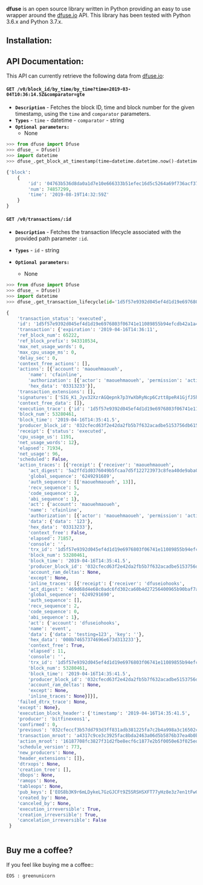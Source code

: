 
**dfuse** is an open source library written in Python providing an easy to use wrapper around the [dfuse.io](https://dfuse.io/) API. This library has been tested with Python 3.6.x and Python 3.7.x.


## Installation:

## API Documentation:


This API can currently retrieve the following data from [dfuse.io](https://dfuse.io/):

#### **`GET /v0/block_id/by_time/by_time?time=2019-03-04T10:36:14.5Z&comparator=gte`**
- **`Description`** - Fetches the block ID, time and block number for the given timestamp, using the ```time``` and ```comparator```  parameters.
- **`Types`** - ```time``` - datetime
              - ```comparator``` - string
- **`Optional parameters:`**
    - None

```python
>>> from dfuse import Dfuse
>>> dfuse_ = Dfuse()
>>> import datetime
>>> dfuse_.get_block_at_timestamp(time=datetime.datetime.now()-datetime.timedelta(1), comparator='gte')

{'block': 
    {
        'id': '04763b536d8da0a1d7e10e666333b51efec16d5c5264a69f736acf37a14dec2b', 
        'num': 74857299, 
        'time': '2019-08-19T14:32:59Z'
    }
}

```

#### **`GET /v0/transactions/:id`**
- **`Description`** - Fetches the transaction lifecycle associated with the provided path parameter ```:id```.

- **`Types`** - ```id``` - string
            
- **`Optional parameters:`**
    - None

```python
>>> from dfuse import Dfuse
>>> dfuse_ = Dfuse()
>>> import datetime
>>> dfuse_.get_transaction_lifecycle(id='1d5f57e9392d045ef4d1d19e6976803f06741e11089855b94efcdb42a1a41253')

{
    'transaction_status': 'executed',
    'id': '1d5f57e9392d045ef4d1d19e6976803f06741e11089855b94efcdb42a1a41253',
    'transaction': {'expiration': '2019-04-16T14:36:11',
    'ref_block_num': 65222,
    'ref_block_prefix': 943310534,
    'max_net_usage_words': 0,
    'max_cpu_usage_ms': 0,
    'delay_sec': 0,
    'context_free_actions': [],
    'actions': [{'account': 'maouehmaoueh',
        'name': 'cfainline',
        'authorization': [{'actor': 'maouehmaoueh', 'permission': 'active'}],
        'hex_data': '03313233'}],
    'transaction_extensions': [],
    'signatures': ['SIG_K1_Jyv32XzrAGQepnk7p3YwXbRyNcp6Cztt8peR41GjfJ5hjDhjNfyf4ViubcShaDGd1BB9NEKGRrGjsQadzvwKrp7Wkjx9kh'],
    'context_free_data': []},
    'execution_trace': {'id': '1d5f57e9392d045ef4d1d19e6976803f06741e11089855b94efcdb42a1a41253',
    'block_num': 53280461,
    'block_time': '2019-04-16T14:35:41.5',
    'producer_block_id': '032cfecd63f2e42da2fb5b7f632acadbe5153756db615c5d28bbc99f9bd0976d',
    'receipt': {'status': 'executed',
    'cpu_usage_us': 1191,
    'net_usage_words': 12},
    'elapsed': 71934,
    'net_usage': 96,
    'scheduled': False,
    'action_traces': [{'receipt': {'receiver': 'maouehmaoueh',
        'act_digest': '5a2ffd1d0376049b5fcaa7d5f122723973c8fea40de9aba059bc439b4f77fd5e',
        'global_sequence': '6249291689',
        'auth_sequence': [['maouehmaoueh', 13]],
        'recv_sequence': 5,
        'code_sequence': 2,
        'abi_sequence': 1},
        'act': {'account': 'maouehmaoueh',
        'name': 'cfainline',
        'authorization': [{'actor': 'maouehmaoueh', 'permission': 'active'}],
        'data': {'data': '123'},
        'hex_data': '03313233'},
        'context_free': False,
        'elapsed': 71857,
        'console': '',
        'trx_id': '1d5f57e9392d045ef4d1d19e6976803f06741e11089855b94efcdb42a1a41253',
        'block_num': 53280461,
        'block_time': '2019-04-16T14:35:41.5',
        'producer_block_id': '032cfecd63f2e42da2fb5b7f632acadbe5153756db615c5d28bbc99f9bd0976d',
        'account_ram_deltas': None,
        'except': None,
        'inline_traces': [{'receipt': {'receiver': 'dfuseiohooks',
        'act_digest': '469d68d4e68c0adc6fd302ca60b4d27256400965b90baf7a5736c9e0ed0b3d0f',
        'global_sequence': '6249291690',
        'auth_sequence': [],
        'recv_sequence': 2,
        'code_sequence': 0,
        'abi_sequence': 1},
        'act': {'account': 'dfuseiohooks',
        'name': 'event',
        'data': {'data': 'testing=123', 'key': ''},
        'hex_data': '000b74657374696e673d313233'},
        'context_free': True,
        'elapsed': 11,
        'console': '',
        'trx_id': '1d5f57e9392d045ef4d1d19e6976803f06741e11089855b94efcdb42a1a41253',
        'block_num': 53280461,
        'block_time': '2019-04-16T14:35:41.5',
        'producer_block_id': '032cfecd63f2e42da2fb5b7f632acadbe5153756db615c5d28bbc99f9bd0976d',
        'account_ram_deltas': None,
        'except': None,
        'inline_traces': None}]}],
    'failed_dtrx_trace': None,
    'except': None},
    'execution_block_header': {'timestamp': '2019-04-16T14:35:41.5',
    'producer': 'bitfinexeos1',
    'confirmed': 0,
    'previous': '032cfeccf3b57dd793d3ff831adb381225fa7c2b4a998a3c16502c2774581e36',
    'transaction_mroot': 'a4317c9ce3c3925fac8bda2463a06d5b5876b37ea4b0b2af36bb42d028910a66',
    'action_mroot': '16187708fc3827f31d2fbe8ecf6c1877e2b5f0050e63f025edd01eeff4dec82f',
    'schedule_version': 773,
    'new_producers': None,
    'header_extensions': []},
    'dtrxops': None,
    'creation_tree': [],
    'dbops': None,
    'ramops': None,
    'tableops': None,
    'pub_keys': ['EOS8b3K9r6mLDykeL7GzGJCFt9Z5SRSHSXFT77yHz8e3z7en1tFwG'],
    'created_by': None,
    'canceled_by': None,
    'execution_irreversible': True,
    'creation_irreversible': True,
    'cancelation_irreversible': False
 }



```


## Buy me a coffee?

If you feel like buying me a coffee::

```
EOS : greenunicorn
```
